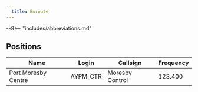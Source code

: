 ```yaml
---
  title: Enroute
---
```


--8<-- "includes/abbreviations.md"

## Positions

| Name                    | Login     | Callsign         | Frequency |
| ----------------------- | --------- | ---------------- | --------- |
| Port Moresby Centre| 	AYPM_CTR| 	Moresby Control| 	123.400| 